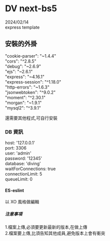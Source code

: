 # DV next-bs5
2024/02/14<br/>
express template

## 安裝的外掛

"cookie-parser": "~1.4.4"<br/>
"cors": "^2.8.5"<br/>
"debug": "~2.6.9"<br/>
"ejs": "~2.6.1"<br/>
"express": "~4.16.1"<br/>
"express-session": "^1.18.0"<br/>
"http-errors": "~1.6.3"<br/>
"jsonwebtoken": "^9.0.2"<br/>
"moment": "^2.30.1"<br/>
"morgan": "~1.9.1"<br/>
"mysql2": "^3.9.1"<br/>

還需要其他程式,可自行安裝<br/>

### DB 資訊

host: '127.0.0.1'<br/>
port: 3306<br/>
user: 'admin'<br/>
password: '12345'<br/>
database: 'diving'<br/>
waitForConnections: true<br/>
connectionLimit: 5<br/>
queueLimit: 0<br/>

#### ES-eslint

以 XO 風格做編輯

##### 注意事項

 1.檔案上傳,必須要更新最新的版本,在做上傳<br/> 2.檔案要上傳,比須告知其他成員,避免版本上會有衝突<br/>


